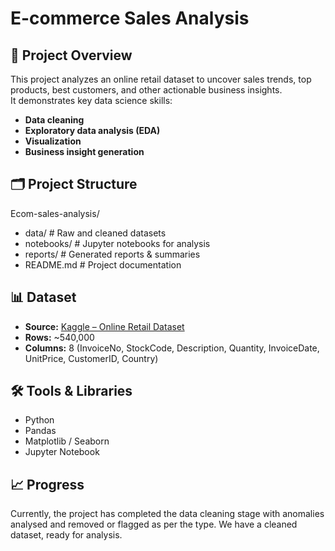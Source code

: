 # E-commerce Sales Analysis

## 📌 Project Overview
This project analyzes an online retail dataset to uncover sales trends, top products, best customers, and other actionable business insights.  
It demonstrates key data science skills:
- **Data cleaning**
- **Exploratory data analysis (EDA)**
- **Visualization**
- **Business insight generation**

## 🗂 Project Structure
Ecom-sales-analysis/
- data/ # Raw and cleaned datasets
- notebooks/ # Jupyter notebooks for analysis
- reports/ # Generated reports & summaries
- README.md # Project documentation

## 📊 Dataset
- **Source:** [Kaggle – Online Retail Dataset](https://www.kaggle.com/datasets/vijayuv/onlineretail)
- **Rows:** ~540,000
- **Columns:** 8 (InvoiceNo, StockCode, Description, Quantity, InvoiceDate, UnitPrice, CustomerID, Country)

## 🛠 Tools & Libraries
- Python
- Pandas
- Matplotlib / Seaborn
- Jupyter Notebook

## 📈 Progress
Currently, the project has completed the data cleaning stage with anomalies analysed and removed or flagged as per the type. We have a cleaned dataset, ready for analysis.
